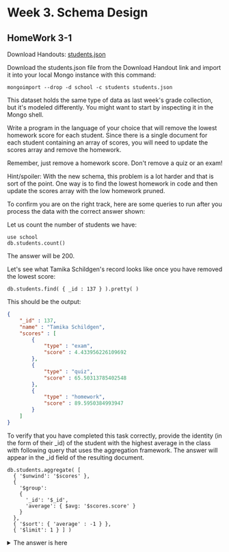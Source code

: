# Week 3. Schema Design
## HomeWork 3-1
Download Handouts:
<a href="https://university.mongodb.com/static/MongoDB_2018_M101J_January/handouts/students.json">students.json</a>

Download the students.json file from the Download Handout link and import it into your local Mongo instance with this command:
```
mongoimport --drop -d school -c students students.json
```
This dataset holds the same type of data as last week's grade collection, but it's modeled differently. You might want to start by inspecting it in the Mongo shell.

Write a program in the language of your choice that will remove the lowest homework score for each student. Since there is a single document for each student containing an array of scores, you will need to update the scores array and remove the homework.

Remember, just remove a homework score. Don't remove a quiz or an exam!

Hint/spoiler: With the new schema, this problem is a lot harder and that is sort of the point. One way is to find the lowest homework in code and then update the scores array with the low homework pruned.

To confirm you are on the right track, here are some queries to run after you process the data with the correct answer shown:

Let us count the number of students we have:
```
use school
db.students.count()
```
The answer will be 200.

Let's see what Tamika Schildgen's record looks like once you have removed the lowest score:

```
db.students.find( { _id : 137 } ).pretty( )
```

This should be the output:

```json
{
    "_id" : 137,
    "name" : "Tamika Schildgen",
    "scores" : [
        {
            "type" : "exam",
            "score" : 4.433956226109692
        },
        {
            "type" : "quiz",
            "score" : 65.50313785402548
        },
        {
            "type" : "homework",
            "score" : 89.5950384993947
        }
    ]
}
```
To verify that you have completed this task correctly, provide the identity (in the form of their _id) of the student with the highest average in the class with following query that uses the aggregation framework. The answer will appear in the _id field of the resulting document.
```
db.students.aggregate( [
  { '$unwind': '$scores' },
  {
    '$group':
    {
      '_id': '$_id',
      'average': { $avg: '$scores.score' }
    }
  },
  { '$sort': { 'average' : -1 } },
  { '$limit': 1 } ] )
```

<details>
<summary>The answer is here</summary>
<p>13</p> 
</details>
